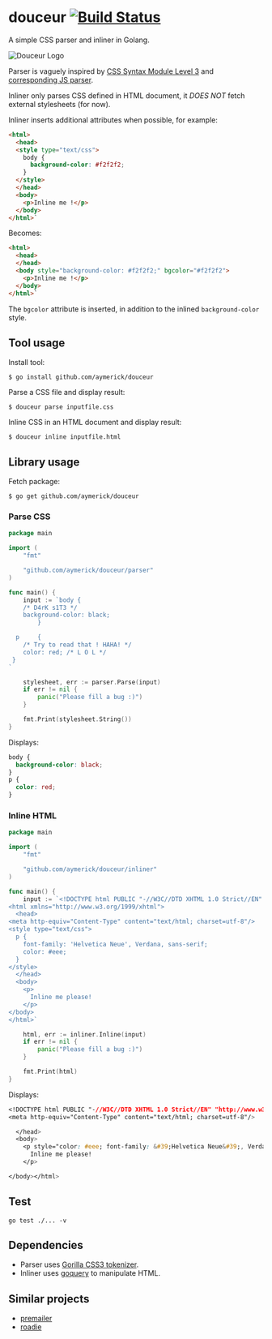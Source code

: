 # douceur [![Build Status](https://secure.travis-ci.org/aymerick/douceur.svg?branch=master)](http://travis-ci.org/aymerick/douceur)

A simple CSS parser and inliner in Golang.

![Douceur Logo](https://github.com/aymerick/douceur/blob/master/douceur.png?raw=true "Douceur")

Parser is vaguely inspired by [CSS Syntax Module Level 3](http://www.w3.org/TR/css3-syntax) and [corresponding JS parser](https://github.com/tabatkins/parse-css).

Inliner only parses CSS defined in HTML document, it *DOES NOT* fetch external stylesheets (for now).

Inliner inserts additional attributes when possible, for example:

```html
<html>
  <head>
  <style type="text/css">
    body {
      background-color: #f2f2f2;
    }
  </style>
  </head>
  <body>
    <p>Inline me !</p>
  </body>
</html>`
```

Becomes:

```html
<html>
  <head>
  </head>
  <body style="background-color: #f2f2f2;" bgcolor="#f2f2f2">
    <p>Inline me !</p>
  </body>
</html>`
```

The `bgcolor` attribute is inserted, in addition to the inlined `background-color` style.


## Tool usage

Install tool:

    $ go install github.com/aymerick/douceur

Parse a CSS file and display result:

    $ douceur parse inputfile.css

Inline CSS in an HTML document and display result:

    $ douceur inline inputfile.html


## Library usage

Fetch package:

    $ go get github.com/aymerick/douceur


### Parse CSS

```go
package main

import (
    "fmt"

    "github.com/aymerick/douceur/parser"
)

func main() {
    input := `body {
    /* D4rK s1T3 */
    background-color: black;
        }

  p     {
    /* Try to read that ! HAHA! */
    color: red; /* L O L */
 }
`

    stylesheet, err := parser.Parse(input)
    if err != nil {
        panic("Please fill a bug :)")
    }

    fmt.Print(stylesheet.String())
}
```

Displays:

```css
body {
  background-color: black;
}
p {
  color: red;
}
```


### Inline HTML

```go
package main

import (
    "fmt"

    "github.com/aymerick/douceur/inliner"
)

func main() {
    input := `<!DOCTYPE html PUBLIC "-//W3C//DTD XHTML 1.0 Strict//EN" "http://www.w3.org/TR/xhtml1/DTD/xhtml1-strict.dtd">
<html xmlns="http://www.w3.org/1999/xhtml">
  <head>
<meta http-equiv="Content-Type" content="text/html; charset=utf-8"/>
<style type="text/css">
  p {
    font-family: 'Helvetica Neue', Verdana, sans-serif;
    color: #eee;
  }
</style>
  </head>
  <body>
    <p>
      Inline me please!
    </p>
</body>
</html>`

    html, err := inliner.Inline(input)
    if err != nil {
        panic("Please fill a bug :)")
    }

    fmt.Print(html)
}
```

Displays:

```css
<!DOCTYPE html PUBLIC "-//W3C//DTD XHTML 1.0 Strict//EN" "http://www.w3.org/TR/xhtml1/DTD/xhtml1-strict.dtd"><html xmlns="http://www.w3.org/1999/xhtml"><head>
<meta http-equiv="Content-Type" content="text/html; charset=utf-8"/>

  </head>
  <body>
    <p style="color: #eee; font-family: &#39;Helvetica Neue&#39;, Verdana, sans-serif;">
      Inline me please!
    </p>

</body></html>
```

## Test

    go test ./... -v


## Dependencies

  - Parser uses [Gorilla CSS3 tokenizer](https://github.com/gorilla/css).
  - Inliner uses [goquery](https://github.com/PuerkitoBio/goquery) to manipulate HTML.


## Similar projects

  - [premailer](https://github.com/premailer/premailer)
  - [roadie](https://github.com/Mange/roadie)
